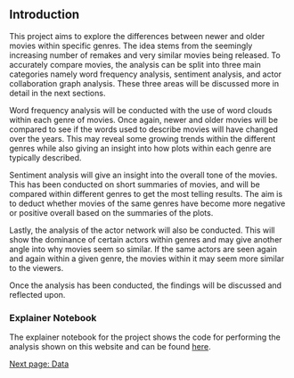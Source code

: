 
## Introduction

This project aims to explore the differences between newer and older movies within specific genres. The idea stems from the seemingly increasing number of remakes and very similar movies being released. To accurately compare movies, the analysis can be split into three main categories namely word frequency analysis, sentiment analysis, and actor collaboration graph analysis. These three areas will be discussed more in detail in the next sections.

Word frequency analysis will be conducted with the use of word clouds within each genre of movies. Once again, newer and older movies will be compared to see if the words used to describe movies will have changed over the years. This may reveal some growing trends within the different genres while also giving an insight into how plots within each genre are typically described.

Sentiment analysis will give an insight into the overall tone of the movies. This has been conducted on short summaries of movies, and will be compared within different genres to get the most telling results. The aim is to deduct whether movies of the same genres have become more negative or positive overall based on the summaries of the plots.

Lastly, the analysis of the actor network will also be conducted. This will show the dominance of certain actors within genres and may give another angle into why movies seem so similar. If the same actors are seen again and again within a given genre, the movies within it may seem more similar to the viewers.

Once the analysis has been conducted, the findings will be discussed and reflected upon.

### Explainer Notebook

The explainer notebook for the project shows the code for performing the analysis shown on this website and can be found [here](https://github.com/MBJohansen/Social-Graphs-Project/blob/master/Project.ipynb).

[Next page: Data](data.md)
